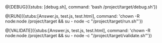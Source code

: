 @[DEBUG]({stubs: [debug.sh], command: 'bash /project/target/debug.sh'})

@[RUN]({stubs:[Answer.js, test.js, test.html], command: 'chown -R node:node /project/target && su - node -c "/project/target/run.sh"'})

@[VALIDATE]({stubs:[Answer.js, test.js, test.html], command: 'chown -R node:node /project/target && su - node -c "/project/target/validate.sh"'})
